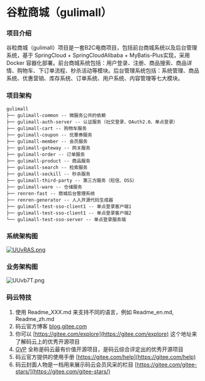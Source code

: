 # 谷粒商城（gulimall）

### 项目介绍

谷粒商城（gulimall）项目是一套B2C电商项目，包括前台商城系统以及后台管理系统，基于 SpringCloud + SpringCloudAlibaba + MyBatis-Plus实现，采用 Docker 容器化部署。前台商城系统包括：用户登录、注册、商品搜索、商品详情、购物车、下订单流程、秒杀活动等模块。后台管理系统包括：系统管理、商品系统、优惠营销、库存系统、订单系统、用户系统、内容管理等七大模块。

### 项目架构

```
gulimall
├── gulimall-common -- 微服务公共的依赖
├── gulimall-auth-server -- 认证服务（社交登录、OAuth2.0、单点登录）
├── gulimall-cart -- 购物车服务
├── gulimall-coupon -- 优惠券服务
├── gulimall-member -- 会员服务
├── gulimall-gateway -- 网关服务
├── gulimall-order -- 订单服务
├── gulimall-product -- 商品服务
├── gulimall-search -- 检索服务
├── gulimall-seckill -- 秒杀服务
├── gulimall-third-party -- 第三方服务（短信、OSS）
├── gulimall-ware -- 仓储服务
├── renren-fast -- 商城后台管理系统
├── renren-generator -- 人人开源代码生成器
├── gulimall-test-sso-client1 -- 单点登录客户端1
├── gulimall-test-sso-client1 -- 单点登录客户端2
└── gulimall-test-sso-server -- 单点登录服务端
```

### 系统架构图

[![UUvRAS.png](https://images.gitee.com/uploads/images/2020/0714/193425_4a1056c4_4914148.png)](https://imgchr.com/i/UUvRAS)

### 业务架构图

![UUvb7T.png](https://images.gitee.com/uploads/images/2020/0714/193425_9bb153d1_4914148.png)

### 码云特技

1. 使用 Readme\_XXX.md 来支持不同的语言，例如 Readme\_en.md, Readme\_zh.md
2. 码云官方博客 [blog.gitee.com](https://blog.gitee.com)
3. 你可以 [https://gitee.com/explore](https://gitee.com/explore) 这个地址来了解码云上的优秀开源项目
4. [GVP](https://gitee.com/gvp) 全称是码云最有价值开源项目，是码云综合评定出的优秀开源项目
5. 码云官方提供的使用手册 [https://gitee.com/help](https://gitee.com/help)
6. 码云封面人物是一档用来展示码云会员风采的栏目 [https://gitee.com/gitee-stars/](https://gitee.com/gitee-stars/)